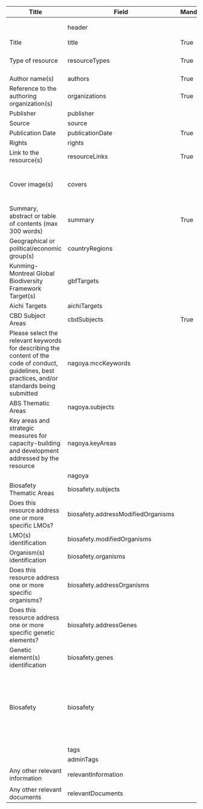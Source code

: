 <table class="schema-table" style="table-layout: fixed; width: 100%;">
  <thead>
    <tr>
      <th>Title</th>
      <th>Field</th>
      <th>Mandatory</th>
      <th>Type</th>
      <th>Example</th>
    </tr>
  </thead>
  <tbody>
    <tr>
      <td></td>
      <td>header</td>
      <td></td>
      <td>Header</td>
      <td><code>{ "identifier": "38555401-8018-6255-B396-CB427060D564", "schema": "resource", "languages": ["en"] }</code></td>
    </tr>
    <tr>
      <td>Title</td>
      <td>title</td>
      <td>True</td>
      <td>lstring</td>
      <td><code>{ "en": "Test Title" }</code></td>
    </tr>
    <tr>
      <td>Type of resource</td>
      <td>resourceTypes</td>
      <td>True</td>
      <td>Term[]</td>
      <td><code>[{ "identifier": "7BBF86FE-68E5-4ED8-8174-7DD8D302C583" }, { "identifier": "AA04CE23-471C-40E4-A0CC-53C9F49DABD4" }]</code></td>
    </tr>
    <tr>
      <td>Author name(s)</td>
      <td>authors</td>
      <td>True</td>
      <td>lstring</td>
      <td><code>{ "en": "Test Author" }</code></td>
    </tr>
    <tr>
      <td>Reference to the authoring organization(s)</td>
      <td>organizations</td>
      <td>True</td>
      <td>Reference[]</td>
      <td><code>[{ "identifier": "1767A775-F4F9-B597-41AC-CE56536F28F5@2" }]</code></td>
    </tr>
    <tr>
      <td>Publisher</td>
      <td>publisher</td>
      <td></td>
      <td>lstring</td>
      <td><code>{ "en": "Test Publisher" }</code></td>
    </tr>
    <tr>
      <td>Source</td>
      <td>source</td>
      <td></td>
      <td>lstring</td>
      <td><code>{ "en": "Test source" }</code></td>
    </tr>
    <tr>
      <td>Publication Date</td>
      <td>publicationDate</td>
      <td>True</td>
      <td>lstring</td>
      <td><code>2024-12</code></td>
    </tr>
    <tr>
      <td>Rights</td>
      <td>rights</td>
      <td></td>
      <td>lstring</td>
      <td><code>{ "en": "Test rights" }</code></td>
    </tr>
    <tr>
      <td>Link to the resource(s)</td>
      <td>resourceLinks</td>
      <td>True</td>
      <td>Link[]</td>
      <td><code>[{ "url": "https://www.google.com", "name": "Google", "language": "en" }]</code></td>
    </tr>
    <tr>
      <td>Cover image(s)</td>
      <td>covers</td>
      <td></td>
      <td>Link[]</td>
      <td><code>[{ "url": "/api/v2013/documents/38555401-8018-6255-B396-CB427060D564/attachments/616105/2738672-temp.jpg", "name": "2738672-temp.jpg", "tag": "Test Tags", "language": "en" }]</code></td>
    </tr>
    <tr>
      <td>Summary, abstract or table of contents (max 300 words)</td>
      <td>summary</td>
      <td>True</td>
      <td>lstring</td>
      <td><code>{ "en": "Test Summary" }</code></td>
    </tr>
    <tr>
      <td>Geographical or political/economic group(s)</td>
      <td>countryRegions</td>
      <td></td>
      <td>Term[]</td>
      <td><code>[{ "identifier": "ao" }, { "identifier": "A23DD6C0-44C5-418D-83B5-461D79D2721A" }]</code></td>
    </tr>
    <tr>
      <td>Kunming-Montreal Global Biodiversity Framework Target(s)</td>
      <td>gbfTargets</td>
      <td></td>
      <td>Term[]</td>
      <td><code>[{ "identifier": "GBF-TARGET-01" }, { "identifier": "GBF-TARGET-17" }]</code></td>
    </tr>
    <tr>
      <td>Aichi Targets</td>
      <td>aichiTargets</td>
      <td></td>
      <td>Term[]</td>
      <td></td>
    </tr>
    <tr>
      <td>CBD Subject Areas</td>
      <td>cbdSubjects</td>
      <td>True</td>
      <td>Term[]</td>
      <td><code>[{ "identifier": "CBD-SUBJECT-AGR" }, { "identifier": "CBD-SUBJECT-CPB-HTPI" }]</code></td>
    </tr>
    <tr>
    <td>Please select the relevant keywords for describing the content of the code of conduct, guidelines, best practices, and/or standards being submitted</td>
    <td>nagoya.mccKeywords</td>
    <td></td>
    <td>Term[]</td>
    <td></td>
  </tr>
  <tr>
    <td>ABS Thematic Areas</td>
    <td>nagoya.subjects</td>
    <td></td>
    <td>Term[]</td>
    <td><code>[{"identifier": "99FCE39007594FCD862564EC8D6E304F"}]</code></td>
  </tr>
  <tr>
    <td>Key areas and strategic measures for capacity-building and development addressed by the resource</td>
    <td>nagoya.keyAreas</td>
    <td></td>
    <td>Term[]</td>
    <td><code>[{"identifier": "14E5882E-B433-4877-AA6B-B47F602C4BA6"}]</code></td>
  </tr>
  <tr>
    <td></td>
    <td>nagoya</td>
    <td></td>
    <td>Nagoya</td>
    <td></td>
  </tr>
  <tr>
    <td>Biosafety Thematic Areas</td>
    <td>biosafety.subjects</td>
    <td></td>
    <td>Term[]</td>
    <td><code>[{"identifier": "E3E3E362-4E46-4C4A-A2A3-EABBDDAA2DEE"}]</code></td>
  </tr>
  <tr>
    <td>Does this resource address one or more specific LMOs?</td>
    <td>biosafety.addressModifiedOrganisms</td>
    <td></td>
    <td>bool</td>
    <td><code>True</code></td>
  </tr>
  <tr>
    <td>LMO(s) identification</td>
    <td>biosafety.modifiedOrganisms</td>
    <td></td>
    <td>Reference[]</td>
    <td><code>[{"identifier": "E5DF7EF2-B902-9D55-517E-D400964CB478@8"}]</code></td>
  </tr>
  <tr>
    <td>Organism(s) identification</td>
    <td>biosafety.organisms</td>
    <td></td>
    <td>Reference[]</td>
    <td><code>[{"identifier": "A4380B39-C757-301E-5C43-0F943B021A3C@1"}]</code></td>
  </tr>
  <tr>
    <td>Does this resource address one or more specific organisms?</td>
    <td>biosafety.addressOrganisms</td>
    <td></td>
    <td>bool</td>
    <td><code>True</code></td>
  </tr>
  <tr>
    <td>Does this resource address one or more specific genetic elements?</td>
    <td>biosafety.addressGenes</td>
    <td></td>
    <td>bool</td>
    <td><code>True</code></td>
  </tr>
  <tr>
    <td>Genetic element(s) identification</td>
    <td>biosafety.genes</td>
    <td></td>
    <td>Reference[]</td>
    <td><code>[{"identifier": "FE2DAF79-6F81-4040-74C6-BA2057E0BB0C@3"}]</code></td>
  </tr>
  <tr>
    <td>Biosafety</td>
    <td>biosafety</td>
    <td></td>
    <td>Biosafety</td>
    <td><code>{"subjects": [{"identifier": "E3E3E362-4E46-4C4A-A2A3-EABBDDAA2DEE"}], "modifiedOrganisms": [{"identifier": "E5DF7EF2-B902-9D55-517E-D400964CB478@8"}], "organisms": [{"identifier": "A4380B39-C757-301E-5C43-0F943B021A3C@1"}], "genes": [{"identifier": "FE2DAF79-6F81-4040-74C6-BA2057E0BB0C@3"}], "addressModifiedOrganisms": True, "addressOrganisms": True, "addressGenes": True}</code></td>
  </tr>
  <tr>
    <td></td>
    <td>tags</td>
    <td></td>
    <td>lstring[]</td>
    <td></td>
  </tr>
  <tr>
    <td></td>
    <td>adminTags</td>
    <td></td>
    <td>string[]</td>
    <td></td>
  </tr>
  <tr>
    <td>Any other relevant information</td>
    <td>relevantInformation</td>
    <td></td>
    <td>lstring</td>
    <td><code>{"en": "<div><!--block-->Test Info</div>"}</code></td>
  </tr>
  <tr>
    <td>Any other relevant documents</td>
    <td>relevantDocuments</td>
    <td></td>
    <td>Link[]</td>
    <td><code>[{"url": "https://www.google.com", "name": "Google", "language": "en"}]</code></td>
  </tr>
  </tbody>
</table>
